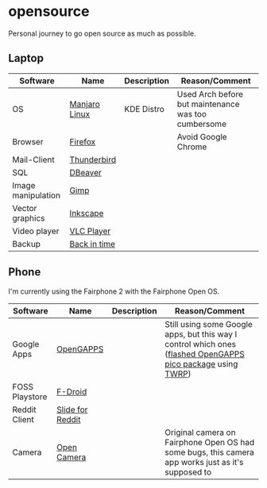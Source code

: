 # opensource
Personal journey to go open source as much as possible.

## Laptop
| Software | Name | Description | Reason/Comment |
| --- | --- | --- | --- |
| OS | [Manjaro Linux](https://de.manjaro.org/) | KDE Distro | Used Arch before but maintenance was too cumbersome |
| Browser | [Firefox](https://www.mozilla.org/en-US/firefox/) | | Avoid Google Chrome |
| Mail-Client | [Thunderbird](https://www.thunderbird.net/) | | |
| SQL | [DBeaver](https://dbeaver.io/) | | |
| Image manipulation | [Gimp](https://www.gimp.org/) | | |
| Vector graphics | [Inkscape](https://inkscape.org/) | | |
| Video player | [VLC Player](https://www.videolan.org/vlc/) | | |
| Backup | [Back in time](https://github.com/bit-team/backintime) | | |



## Phone
I'm currently using the Fairphone 2 with the Fairphone Open OS.

| Software | Name | Description | Reason/Comment |
| --- | --- | --- | --- |
| Google Apps | [OpenGAPPS](https://opengapps.org/) | | Still using some Google apps, but this way I control which ones ([flashed OpenGAPPS pico package](https://forum.fairphone.com/t/pencil2-install-opengapps-step-by-step-guide/17524?u=johannes&source_topic_id=22507) using  [TWRP](https://twrp.me/)) |
| FOSS Playstore | [F-Droid](https://f-droid.org/) | | |
| Reddit Client | [Slide for Reddit](https://github.com/ccrama/Slide) | | |
| Camera | [Open Camera](https://opencamera.sourceforge.io/) | | Original camera on Fairphone Open OS had some bugs, this camera app works just as it's supposed to |
